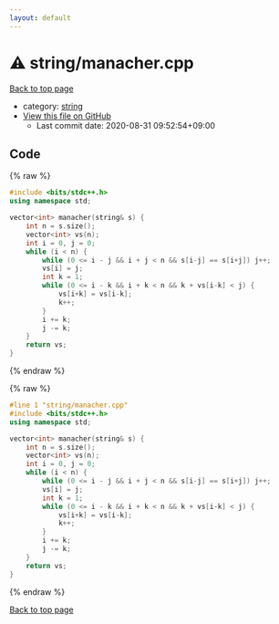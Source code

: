 ```yaml
---
layout: default
---
```


<!-- mathjax config similar to math.stackexchange -->
<script type="text/javascript" async
  src="https://cdnjs.cloudflare.com/ajax/libs/mathjax/2.7.5/MathJax.js?config=TeX-MML-AM_CHTML">
</script>
<script type="text/x-mathjax-config">
  MathJax.Hub.Config({
    TeX: { equationNumbers: { autoNumber: "AMS" }},
    tex2jax: {
      inlineMath: [ ['$','$'] ],
      processEscapes: true
    },
    "HTML-CSS": { matchFontHeight: false },
    displayAlign: "left",
    displayIndent: "2em"
  });
</script>

<script type="text/javascript" src="https://cdnjs.cloudflare.com/ajax/libs/jquery/3.4.1/jquery.min.js"></script>
<script src="https://cdn.jsdelivr.net/npm/jquery-balloon-js@1.1.2/jquery.balloon.min.js" integrity="sha256-ZEYs9VrgAeNuPvs15E39OsyOJaIkXEEt10fzxJ20+2I=" crossorigin="anonymous"></script>
<script type="text/javascript" src="../../assets/js/copy-button.js"></script>
<link rel="stylesheet" href="../../assets/css/copy-button.css" />


# :warning: string/manacher.cpp

<a href="../../index.html">Back to top page</a>

* category: <a href="../../index.html#b45cffe084dd3d20d928bee85e7b0f21">string</a>
* <a href="{{ site.github.repository_url }}/blob/master/string/manacher.cpp">View this file on GitHub</a>
    - Last commit date: 2020-08-31 09:52:54+09:00




## Code

<a id="unbundled"></a>
{% raw %}
```cpp
#include <bits/stdc++.h>
using namespace std;

vector<int> manacher(string& s) {
    int n = s.size();
    vector<int> vs(n);
    int i = 0, j = 0;
    while (i < n) {
        while (0 <= i - j && i + j < n && s[i-j] == s[i+j]) j++;
        vs[i] = j;
        int k = 1;
        while (0 <= i - k && i + k < n && k + vs[i-k] < j) {
            vs[i+k] = vs[i-k];
            k++;
        }
        i += k;
        j -= k;
    }
    return vs;
}
```
{% endraw %}

<a id="bundled"></a>
{% raw %}
```cpp
#line 1 "string/manacher.cpp"
#include <bits/stdc++.h>
using namespace std;

vector<int> manacher(string& s) {
    int n = s.size();
    vector<int> vs(n);
    int i = 0, j = 0;
    while (i < n) {
        while (0 <= i - j && i + j < n && s[i-j] == s[i+j]) j++;
        vs[i] = j;
        int k = 1;
        while (0 <= i - k && i + k < n && k + vs[i-k] < j) {
            vs[i+k] = vs[i-k];
            k++;
        }
        i += k;
        j -= k;
    }
    return vs;
}

```
{% endraw %}

<a href="../../index.html">Back to top page</a>

